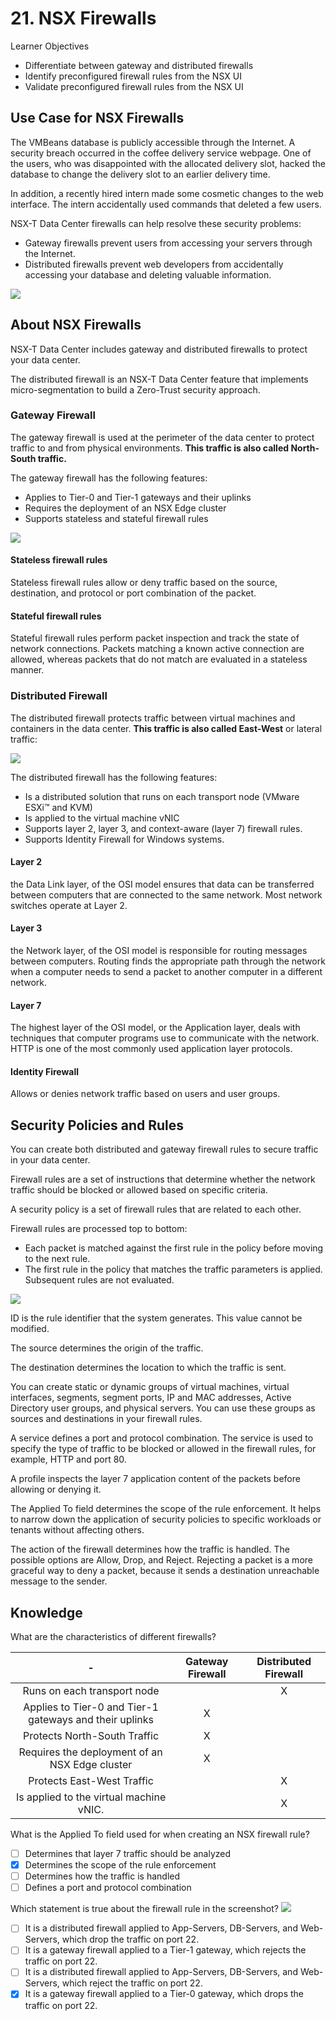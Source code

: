 # 21. NSX Firewalls

Learner Objectives
- Differentiate between gateway and distributed firewalls
- Identify preconfigured firewall rules from the NSX UI
- Validate preconfigured firewall rules from the NSX UI


## Use Case for NSX Firewalls

The VMBeans database is publicly accessible through the Internet. A security breach occurred in the coffee delivery service webpage. One of the users, who was disappointed with the allocated delivery slot, hacked the database to change the delivery slot to an earlier delivery time.

In addition, a recently hired intern made some cosmetic changes to the web interface. The intern accidentally used commands that deleted a few users.

NSX-T Data Center firewalls can help resolve these security problems:
- Gateway firewalls prevent users from accessing your servers through the Internet.
- Distributed firewalls prevent web developers from accidentally accessing your database and deleting valuable information.

![](../../images/UseCaseFirewalls.svg)

## About NSX Firewalls

NSX-T Data Center includes gateway and distributed firewalls to protect your data center.

The distributed firewall is an NSX-T Data Center feature that implements micro-segmentation to build a Zero-Trust security approach.

### Gateway Firewall

The gateway firewall is used at the perimeter of the data center to protect traffic to and from physical environments. **This traffic is also called North-South traffic.**

The gateway firewall has the following features:
- Applies to Tier-0 and Tier-1 gateways and their uplinks
- Requires the deployment of an NSX Edge cluster
- Supports stateless and stateful firewall rules

![](../../images/NSX-TGatewayFirewall.svg)

#### Stateless firewall rules

Stateless firewall rules allow or deny traffic based on the source, destination, and protocol or port combination of the packet.

#### Stateful firewall rules

Stateful firewall rules perform packet inspection and track the state of network connections. Packets matching a known active connection are allowed, whereas packets that do not match are evaluated in a stateless manner.

### Distributed Firewall

The distributed firewall protects traffic between virtual machines and containers in the data center. **This traffic is also called East-West** or lateral traffic:

![](../../images/NSX-TDistributedFirewall.svg)

The distributed firewall has the following features:
- Is a distributed solution that runs on each transport node (VMware ESXi™ and KVM)
- Is applied to the virtual machine vNIC
- Supports layer 2, layer 3, and context-aware (layer 7) firewall rules.
- Supports Identity Firewall for Windows systems.

#### Layer 2
the Data Link layer, of the OSI model ensures that data can be transferred between computers that are connected to the same network. Most network switches operate at Layer 2.

#### Layer 3
the Network layer, of the OSI model is responsible for routing messages between computers. Routing finds the appropriate path through the network when a computer needs to send a packet to another computer in a different network.

#### Layer 7
The highest layer of the OSI model, or the Application layer, deals with techniques that computer programs use to communicate with the network. HTTP is one of the most commonly used application layer protocols.

#### Identity Firewall 
Allows or denies network traffic based on users and user groups.

## Security Policies and Rules

You can create both distributed and gateway firewall rules to secure traffic in your data center.

Firewall rules are a set of instructions that determine whether the network traffic should be blocked or allowed based on specific criteria.

A security policy is a set of firewall rules that are related to each other.

Firewall rules are processed top to bottom:
- Each packet is matched against the first rule in the policy before moving to the next rule.
- The first rule in the policy that matches the traffic parameters is applied. Subsequent rules are not evaluated.

![](../../images/NSX_firewall_rules_view.png)

ID is the rule identifier that the system generates. This value cannot be modified.

The source determines the origin of the traffic.

The destination determines the location to which the traffic is sent.

You can create static or dynamic groups of virtual machines, virtual interfaces, segments, segment ports, IP and MAC addresses, Active Directory user groups, and physical servers. You can use these groups as sources and destinations in your firewall rules.

A service defines a port and protocol combination. The service is used to specify the type of traffic to be blocked or allowed in the firewall rules, for example, HTTP and port 80.

A profile inspects the layer 7 application content of the packets before allowing or denying it.

The Applied To field determines the scope of the rule enforcement. It helps to narrow down the application of security policies to specific workloads or tenants without affecting others.

The action of the firewall determines how the traffic is handled. The possible options are Allow, Drop, and Reject.
Rejecting a packet is a more graceful way to deny a packet, because it sends a destination unreachable message to the sender.


## Knowledge

What are the characteristics of different  firewalls?

| - | Gateway Firewall | Distributed Firewall |
| :---: | :---: | :---: |
| Runs on each transport node | | X |
| Applies to Tier-0 and Tier-1 gateways and their uplinks | X | |
| Protects North-South Traffic | X | |
| Requires the deployment of an NSX Edge cluster | X | |
| Protects East-West Traffic | | X |
| Is applied to the virtual machine vNIC. | | X |


What is the Applied To field used for when creating an NSX firewall rule?

- [ ] Determines that layer 7 traffic should be analyzed
- [x] Determines the scope of the rule enforcement
- [ ] Determines how the traffic is handled
- [ ] Defines a port and protocol combination

Which statement is true about the firewall rule in the screenshot?
![](../../images/FirewallRule.png)

- [ ] It is a distributed firewall applied to App-Servers, DB-Servers, and Web-Servers, which drop the traffic on port 22.
- [ ] It is a gateway firewall applied to a Tier-1 gateway, which rejects the traffic on port 22.
- [ ] It is a distributed firewall applied to App-Servers, DB-Servers, and Web-Servers, which reject the traffic on port 22.
- [x] It is a gateway firewall applied to a Tier-0 gateway, which drops the traffic on port 22.